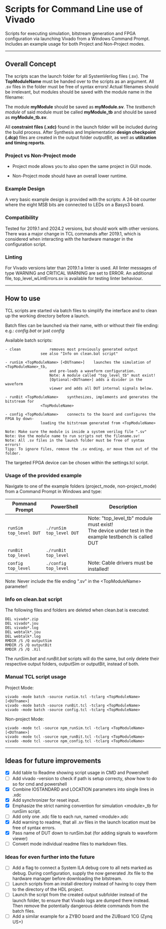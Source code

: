 # Scripts for Command Line use of Vivado

Scripts for executing simulation, bitstream generation and FPGA configuration 
via launching Vivado from a Windows Command Prompt.
Includes an example usage for both Project and Non-Project modes.

-------------------------------------------------------------------------------

## Overall Concept

The scripts scan the launch folder for all SystemVerilog files (.sv). 
The **TopModuleName** must be handed over to the scripts as an argument.
All .sv files in the folder must be free of syntax errors!
Actual filenames should be irrelevant, but modules should be saved with the 
module name in the filename: 
	
The module **myModule** should be saved as **myModule.sv**. 
The *testbench module* of said module must be called **myModule_tb** 
and should be saved as **myModule_tb.sv**.

All **constraint files (.xdc)** found in the launch folder will be included	during 
the build process. After Synthesis and Implementation **design checkpoint (.dcp)**
files are created in the output folder *outputBit*, as well as **utilization and 
timing reports**.

### Project vs Non-Project mode

- Project mode allows you to also open the same project in GUI mode.

- Non-Project mode should have an overall lower runtime.

### Example Design

A very basic example design is provided with the scripts: A 24-bit counter 
where the eight MSB bits are connected to LEDs on a Basys3 board.

### Compatibility

Tested for 2019.1 and 2024.2 versions, but should work with other versions.
There was a major change in TCL commands after 2019.1, which is considered 
when interacting with the hardware manager in the configuration script.

### Linting

For Vivado versions later than 2019.1 a linter is used. All linter messages of 
type WARNING and CRITICAL WARNING are set to ERROR. An additional file, 
top_level_wLintErrors.sv is available for testing linter behaviour.

-------------------------------------------------------------------------------

## How to use

TCL scripts are started via batch files to simplify the interface and 
to clean up the working directory before a launch.

Batch files can be launched via their name, with or without their file ending:
e.g.: *config.bat* or just *config*

Available batch scripts:

	- clean 			removes most previously generated output
					see also "Info on clean.bat script"

	- runSim <TopModuleName> [<DUTname>]	launches the simulation of <TopModuleName>_tb,
						and pre-loads a waveform configuration.
						Note: A module called "top_level_tb" must exist!
						[Optional:<DUTname>] adds a divider in the waveform
						viewer and adds all DUT internal signals below.

	- runBit <TopModuleName>	synthesizes, implements and generates the bitstream for 
					<TopModuleName>
							
	- config <TopModuleName>	connects to the board and configures the FPGA by down-
					loading the bitstream generated from <TopModuleName>
					
	Note: Make sure the module is inside a system verilog file ".sv"
	Note: Use the module name to run scripts not the filename.sv!
	Note: All .sv files in the launch folder must be free of syntax errors!
	Tipp: To ignore files, remove the .sv ending, or move them out of the folder.

The targeted FPGA device can be chosen within the settings.tcl script.

### Usage of the provided example

Navigate to one of the example folders (project_mode, non-project_mode) from a
Command Prompt in Windows and type:

| Pommand Prompt | PowerShell | Description |
| ----------- | ----------- | ----------- |
| `runSim top_level DUT` | `./runSim top_level DUT` | Note: "top_level_tb" module must exist! <br> The device under test in the example testbench is called DUT   |
| `runBit top_level` | `./runBit top_level` |         |
| `config top_level` | `./config top_level` | Note: Cable drivers must be installed!      |

 Note: Never include the file ending ".sv" in the \<TopModuleName\> parameter!
 
### Info on clean.bat script

The following files and folders are deleted when clean.bat is executed:

	DEL vivado*.zip
	DEL vivado*.jou
	DEL vivado*.log
	DEL webtalk*.jou
	DEL webtalk*.log
	RMDIR /S /Q outputSim
	RMDIR /S /Q outputBit
	RMDIR /S /Q .Xil

The *runSim.bat* and *runBit.bat* scripts will do the same, but only delete their respective output folders, outputSim or outputBit, instead of both.

### Manual TCL script usage

Project Mode:

	vivado -mode batch -source runSim.tcl -tclarg <TopModuleName> [<DUTname>]
	vivado -mode batch -source runBit.tcl -tclarg <TopModuleName>
	vivado -mode batch -source config.tcl -tclarg <TopModuleName>

Non-project Mode:

	vivado -mode tcl -source npm_runSim.tcl -tclarg <TopModuleName> [<DUTname>]
	vivado -mode tcl -source npm_runBit.tcl -tclarg <TopModuleName>
	vivado -mode tcl -source npm_config.tcl -tclarg <TopModuleName>

-------------------------------------------------------------------------------

## Ideas for future improvements

- [x] Add table to Readme showing script usage in CMD and Powershell
- [ ] Add vivado -version to check if path is setup correcty, show how to do so for cmd and powershell
- [x] Combine IOSTANDARD and LOCATION parameters into single lines in .xdc
- [x] Add synchronizer for reset input.
- [x] Emphasize the strict naming convention for simulation \<module\>\_tb for runSim script.
- [ ] Add only one .xdc file to each run, named \<module\>.xdc
- [x] Add warning to readme, that all .sv files in the launch location must be 
free of syntax errors.
- [x] Pass name of DUT down to runSim.bat (for adding signals to waveform viewer)
- [ ] Convert mode individual readme files to markdown files.

### Ideas for even further into the future
- [ ] Add a flag to connect a System ILA debug core to all nets marked as
debug. During configuration, supply the now generated .ltx file to the 
hardware manager before downloading the bitstream.
- [ ] Launch scripts from an install directory instead of having to copy them
to the directory of the HDL project.
- [ ] Launch the script from the created output subfolder instead of the 
launch folder, to ensure that Vivado logs are dumped there instead.
Then remove the potentially dangerous delete commands from the batch files.
- [ ] Add a similar example for a ZYBO board and the ZUBoard 1CG (Zynq US+)
